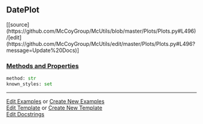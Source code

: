 ## <a id="McUtils.Plots.Plots.DatePlot">DatePlot</a> 
<div class="docs-source-link" markdown="1">
[[source](https://github.com/McCoyGroup/McUtils/blob/master/Plots/Plots.py#L496)/[edit](https://github.com/McCoyGroup/McUtils/edit/master/Plots/Plots.py#L496?message=Update%20Docs)]
</div>



<div class="collapsible-section">
 <div class="collapsible-section collapsible-section-header" markdown="1">
 
### <a class="collapse-link" data-toggle="collapse" href="#methods">Methods and Properties</a> <a class="float-right" data-toggle="collapse" href="#methods"><i class="fa fa-chevron-down"></i></a>

 </div>
 <div class="collapsible-section collapsible-section-body collapse" id="methods" markdown="1">

```python
method: str
known_styles: set
```


 </div>
</div>




___

[Edit Examples](https://github.com/McCoyGroup/McUtils/edit/gh-pages/ci/examples/McUtils/Plots/Plots/DatePlot.md) or 
[Create New Examples](https://github.com/McCoyGroup/McUtils/new/gh-pages/?filename=ci/examples/McUtils/Plots/Plots/DatePlot.md) <br/>
[Edit Template](https://github.com/McCoyGroup/McUtils/edit/gh-pages/ci/docs/McUtils/Plots/Plots/DatePlot.md) or 
[Create New Template](https://github.com/McCoyGroup/McUtils/new/gh-pages/?filename=ci/docs/templates/McUtils/Plots/Plots/DatePlot.md) <br/>
[Edit Docstrings](https://github.com/McCoyGroup/McUtils/edit/master/Plots/Plots.py#L496?message=Update%20Docs)
